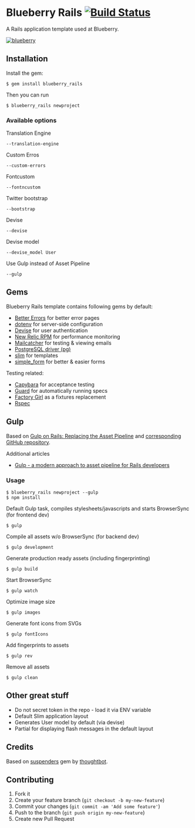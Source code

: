 # Blueberry Rails [![Build Status](https://secure.travis-ci.org/blueberryapps/blueberry_rails.png?branch=master)](http://travis-ci.org/blueberryapps/blueberry_rails)

A Rails application template used at Blueberry.

[![blueberry](https://www.google.com/a/blueberryapps.com/images/logo.gif)](http://www.blueberry.cz)

## Installation

Install the gem:

    $ gem install blueberry_rails

Then you can run

    $ blueberry_rails newproject

### Available options

Translation Engine

    --translation-engine

Custom Erros

    --custom-errors

Fontcustom

    --fontncustom

Twitter bootstrap

    --bootstrap

Devise

    --devise

Devise model

    --devise_model User

Use Gulp instead of Asset Pipeline

    --gulp

## Gems

Blueberry Rails template contains following gems by default:

* [Better Errors](https://github.com/charliesome/better_errors) for better error pages
* [dotenv](https://github.com/bkeepers/dotenv) for server-side configuration
* [Devise](https://github.com/plataformatec/devise) for user authentication
* [New Relic RPM](https://github.com/newrelic/rpm) for performance monitoring
* [Mailcatcher](http://mailcatcher.me/) for testing & viewing emails
* [PostgreSQL driver (pg)](https://github.com/ged/ruby-pg)
* [slim](http://slim-lang.com/) for templates
* [simple_form](https://github.com/plataformatec/simple_form) for better & easier forms

Testing related:

* [Capybara](https://github.com/jnicklas/capybara) for acceptance testing
* [Guard](https://github.com/ranmocy/guard-rails) for automatically running specs
* [Factory Girl](https://github.com/rspec/rspec-rails) as a fixtures replacement
* [Rspec](https://github.com/rspec/rspec-rails)

## Gulp

Based on [Gulp on Rails: Replacing the Asset Pipeline](http://viget.com/extend/gulp-rails-asset-pipeline) and [corresponding  GitHub repository](https://github.com/vigetlabs/gulp-rails-pipeline).

Additional articles
* [Gulp - a modern approach to asset pipeline for Rails developers](http://blog.arkency.com/2015/03/gulp-modern-approach-to-asset-pipeline-for-rails-developers/)

### Usage

    $ blueberry_rails newproject --gulp
    $ npm install

Default Gulp task, compiles stylesheets/javascripts and starts BrowserSync (for frontend dev)

    $ gulp

Compile all assets w/o BrowserSync (for backend dev)

    $ gulp development

Generate production ready assets (including fingerprinting)

    $ gulp build

Start BrowserSync

    $ gulp watch

Optimize image size

    $ gulp images

Generate font icons from SVGs

    $ gulp fontIcons

Add fingerprints to assets

    $ gulp rev

Remove all assets

    $ gulp clean

## Other great stuff

* Do not secret token in the repo - load it via ENV variable
* Default Slim application layout
* Generates User model by default (via devise)
* Partial for displaying flash messages in the default layout

## Credits

Based on [suspenders](https://github.com/thoughtbot/suspenders/blob/master/README.md)
gem by [thoughtbot](http://thoughtbot.com/community).

## Contributing

1. Fork it
2. Create your feature branch (`git checkout -b my-new-feature`)
3. Commit your changes (`git commit -am 'Add some feature'`)
4. Push to the branch (`git push origin my-new-feature`)
5. Create new Pull Request
